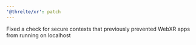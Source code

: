 ```yaml
---
'@threlte/xr': patch
---
```


Fixed a check for secure contexts that previously prevented WebXR apps from running on localhost
